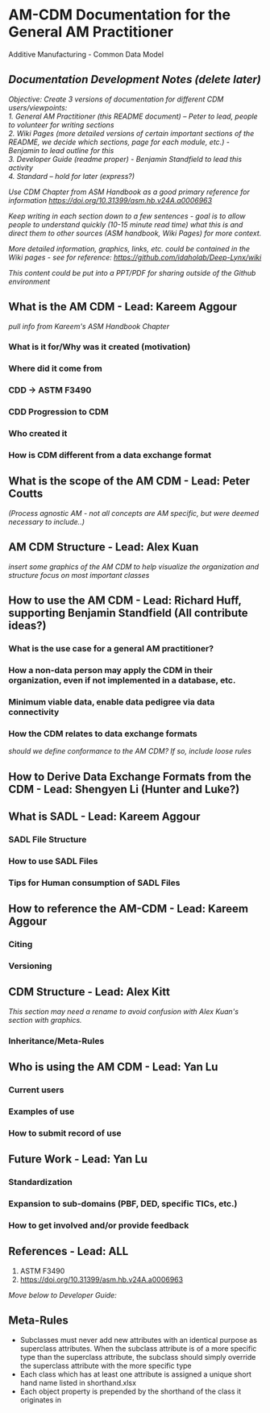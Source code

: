 # AM-CDM Documentation for the General AM Practitioner

Additive Manufacturing - Common Data Model

## *Documentation Development Notes (delete later)*  

*Objective: Create 3 versions of documentation for different CDM users/viewpoints:*  
*1.	General AM Practitioner (this README document) – Peter to lead, people to volunteer for writing sections*    
*2. Wiki Pages (more detailed versions of certain important sections of the README, we decide which sections, page for each module, etc.) - Benjamin to lead outline for this*  
*3.	Developer Guide (readme proper) - Benjamin Standfield to lead this activity*  
*4.	Standard – hold for later (express?)*  

*Use CDM Chapter from ASM Handbook as a good primary reference for information*
*https://doi.org/10.31399/asm.hb.v24A.a0006963*

*Keep writing in each section down to a few sentences - goal is to allow people to understand quickly (10-15 minute read time) what this is and direct them to other sources (ASM handbook, Wiki Pages) for more context.*  

*More detailed information, graphics, links, etc. could be contained in the Wiki pages - see for reference: https://github.com/idaholab/Deep-Lynx/wiki*  

*This content could be put into a PPT/PDF for sharing outside of the Github environment*  

## What is the AM CDM - Lead: Kareem Aggour
*pull info from Kareem's ASM Handbook Chapter*

### What is it for/Why was it created (motivation)
### Where did it come from
### CDD -> ASTM F3490
### CDD Progression to CDM
### Who created it
### How is CDM different from a data exchange format


## What is the scope of the AM CDM - Lead: Peter Coutts

*(Process agnostic AM - not all concepts are AM specific, but were deemed necessary to include..)*  


## AM CDM Structure - Lead: Alex Kuan
*insert some graphics of the AM CDM to help visualize the organization and structure*
*focus on most important classes*


## How to use the AM CDM - Lead: Richard Huff, supporting Benjamin Standfield (All contribute ideas?)

### What is the use case for a general AM practitioner?
### How a non-data person may apply the CDM in their organization, even if not implemented in a database, etc.
### Minimum viable data, enable data pedigree via data connectivity
### How the CDM relates to data exchange formats
*should we define conformance to the AM CDM? If so, include loose rules*


## How to Derive Data Exchange Formats from the CDM - Lead: Shengyen Li (Hunter and Luke?)


## What is SADL - Lead: Kareem Aggour

### SADL File Structure
### How to use SADL Files
### Tips for Human consumption of SADL Files


## How to reference the AM-CDM - Lead: Kareem Aggour

### Citing
### Versioning


## CDM Structure - Lead: Alex Kitt
*This section may need a rename to avoid confusion with Alex Kuan's section with graphics.*  

### Inheritance/Meta-Rules


## Who is using the AM CDM - Lead: Yan Lu

### Current users
### Examples of use
### How to submit record of use


## Future Work - Lead: Yan Lu

### Standardization
### Expansion to sub-domains (PBF, DED, specific TICs, etc.)
### How to get involved and/or provide feedback


## References - Lead: ALL

1. ASTM F3490
2. https://doi.org/10.31399/asm.hb.v24A.a0006963



*Move below to Developer Guide:*  

## Meta-Rules

* Subclasses must never add new attributes with an identical purpose as superclass attributes. When the subclass attribute is of a more specific type than the superclass attribute, the subclass should simply override the superclass attribute with the more specific type
* Each class which has at least one attribute is assigned a unique short hand name listed in shorthand.xlsx
* Each object property is prepended by the shorthand of the class it originates in
